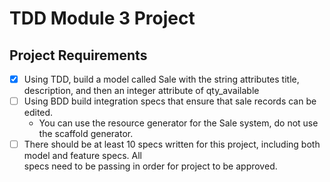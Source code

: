 # TDD Module 3 Project

## Project Requirements
 * [x] Using TDD, build a model called Sale with the string attributes title, description, 
       and then an integer attribute of qty_available
 * [ ] Using BDD build integration specs that ensure that sale records can be edited.
      * You can use the resource generator for the Sale system, do not use the scaffold generator.
 * [ ] There should be at least 10 specs written for this project, including both model and feature specs. All 			  
       specs need to be passing in order for project to be approved.
